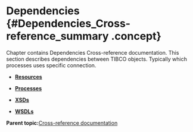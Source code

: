 # Dependencies {#Dependencies_Cross-reference_summary .concept}

Chapter contains Dependencies Cross-reference documentation. This section describes dependencies between TIBCO objects. Typically which processes uses specific connection.

-   **[Resources](../../cross/dependencies/resources/resources.md)**  

-   **[Processes](../../cross/dependencies/processes/processes.md)**  

-   **[XSDs](../../cross/dependencies/xsds/xsds.md)**  

-   **[WSDLs](../../cross/dependencies/wsdls/wsdls.md)**  


**Parent topic:**[Cross-reference documentation](../../cross/cross.md)

